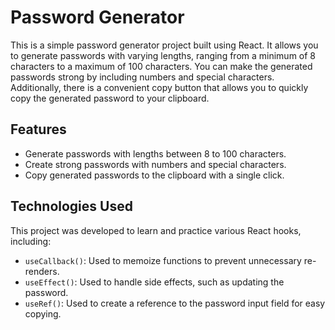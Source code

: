 # Password Generator

This is a simple password generator project built using React. It allows you to generate passwords with varying lengths, ranging from a minimum of 8 characters to a maximum of 100 characters. You can make the generated passwords strong by including numbers and special characters. Additionally, there is a convenient copy button that allows you to quickly copy the generated password to your clipboard.

## Features

- Generate passwords with lengths between 8 to 100 characters.
- Create strong passwords with numbers and special characters.
- Copy generated passwords to the clipboard with a single click.

## Technologies Used

This project was developed to learn and practice various React hooks, including:

- `useCallback()`: Used to memoize functions to prevent unnecessary re-renders.
- `useEffect()`: Used to handle side effects, such as updating the password.
- `useRef()`: Used to create a reference to the password input field for easy copying.
